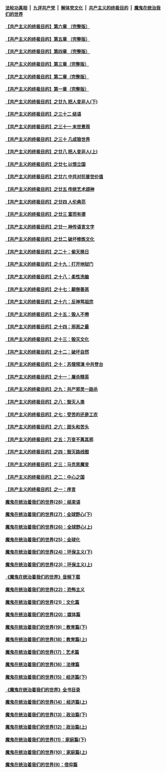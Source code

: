 ####  [法轮功真相](../../../../basic/blob/master/README.md?t=10201952) &nbsp;|&nbsp; [九评共产党](../../../../9ping.md/blob/master/README.md?t=10201952) &nbsp;|&nbsp; [解体党文化](../../../../jtdwh.md/blob/master/README.md?t=10201952)  &nbsp;|&nbsp; [共产主义的终极目的](../../../../gczydzjmd.md/blob/master/README.md?t=10201952) &nbsp;|&nbsp; [魔鬼在统治我们的世界](../../../../mgztzwmdsj.md/blob/master/README.md?t=10201952) 

#### [【共产主义的终极目的】第六章 （完整版）](../pages/nsc422/n11428913.md?t=10201952) 

#### [【共产主义的终极目的】第五章 （完整版）](../pages/nsc422/n11428912.md?t=10201952) 

#### [【共产主义的终极目的】第四章 （完整版）](../pages/nsc422/n11428907.md?t=10201952) 

#### [【共产主义的终极目的】第三章（完整版）](../pages/nsc422/n11428848.md?t=10201952) 

#### [【共产主义的终极目的】第二章（完整版）](../pages/nsc422/n11428831.md?t=10201952) 

#### [【共产主义的终极目的】第一章（完整版）](../pages/nsc422/n11417651.md?t=10201952) 

#### [【共产主义的终极目的】之廿九 把人变非人(下)](../pages/nsc422/n11344140.md?t=10201952) 

#### [【共产主义的终极目的】之三十二 结语](../pages/nsc422/n11360535.md?t=10201952) 

#### [【共产主义的终极目的】之三十一 末世景观](../pages/nsc422/n11351129.md?t=10201952) 

#### [【共产主义的终极目的】之三十 几成狼世界](../pages/nsc422/n11348280.md?t=10201952) 

#### [【共产主义的终极目的】之廿八 把人变非人(上)](../pages/nsc422/n11340492.md?t=10201952) 

#### [【共产主义的终极目的】之廿七 以恨立国](../pages/nsc422/n11336944.md?t=10201952) 

#### [【共产主义的终极目的】之廿六 中共对抗普世价值](../pages/nsc422/n11324785.md?t=10201952) 

#### [【共产主义的终极目的】之廿五 传统艺术颂神](../pages/nsc422/n11296396.md?t=10201952) 

#### [【共产主义的终极目的】之廿四 人伦典范](../pages/nsc422/n11296397.md?t=10201952) 

#### [【共产主义的终极目的】之廿三 富而有德](../pages/nsc422/n11283598.md?t=10201952) 

#### [【共产主义的终极目的】之廿一 神传语言文字](../pages/nsc422/n11263265.md?t=10201952) 

#### [【共产主义的终极目的】之廿二 破坏修炼文化](../pages/nsc422/n11245728.md?t=10201952) 

#### [【共产主义的终极目的】之二十：偷天换日](../pages/nsc422/n11238846.md?t=10201952) 

#### [【共产主义的终极目的】之十九：打开地狱门](../pages/nsc422/n11206376.md?t=10201952) 

#### [【共产主义的终极目的】之十八：柔性洗脑](../pages/nsc422/n11199994.md?t=10201952) 

#### [【共产主义的终极目的】之十七：颠倒善恶](../pages/nsc422/n11179782.md?t=10201952) 

#### [【共产主义的终极目的】之十六：反神骂祖宗](../pages/nsc422/n11166798.md?t=10201952) 

#### [【共产主义的终极目的】之十五：毁人不倦](../pages/nsc422/n11166792.md?t=10201952) 

#### [【共产主义的终极目的】之十四：邪恶之最](../pages/nsc422/n11150249.md?t=10201952) 

#### [【共产主义的终极目的】之十三：毁灭文化](../pages/nsc422/n11135227.md?t=10201952) 

#### [【共产主义的终极目的】之十二：破坏自然](../pages/nsc422/n11135214.md?t=10201952) 

#### [【共产主义的终极目的】之十：苏俄预演 中共登台](../pages/nsc422/n11118424.md?t=10201952) 

#### [【共产主义的终极目的】之十一：屠杀精英](../pages/nsc422/n11118442.md?t=10201952) 

#### [【共产主义的终极目的】之九：共产邪灵一路杀](../pages/nsc422/n11114139.md?t=10201952) 

#### [【共产主义的终极目的】之八：毁灭人类](../pages/nsc422/n11108503.md?t=10201952) 

#### [【共产主义的终极目的】之七：受苦的还是工农](../pages/nsc422/n11101809.md?t=10201952) 

#### [【共产主义的终极目的】之六：甜头和苦头](../pages/nsc422/n11096971.md?t=10201952) 

#### [【共产主义的终极目的】之五：万变不离其邪](../pages/nsc422/n11091285.md?t=10201952) 

#### [【共产主义的终极目的】之四：毁灭路线图](../pages/nsc422/n11086284.md?t=10201952) 

#### [【共产主义的终极目的】之三：马克思魔变](../pages/nsc422/n11061941.md?t=10201952) 

#### [【共产主义的终极目的】之二：中心之国](../pages/nsc422/n11047728.md?t=10201952) 

#### [【共产主义的终极目的】之一：序言](../pages/nsc422/n11086077.md?t=10201952) 

#### [魔鬼在统治着我们的世界(28)：结束语](../pages/nsc422/n10936246.md?t=10201952) 

#### [魔鬼在统治着我们的世界(27)：全球野心(下)](../pages/nsc422/n10928319.md?t=10201952) 

#### [魔鬼在统治着我们的世界(26)：全球野心(上)](../pages/nsc422/n10900318.md?t=10201952) 

#### [魔鬼在统治着我们的世界(25)：全球化](../pages/nsc422/n10788205.md?t=10201952) 

#### [魔鬼在统治着我们的世界(24)：环保主义(下)](../pages/nsc422/n10695307.md?t=10201952) 

#### [魔鬼在统治着我们的世界(23)：环保主义(上)](../pages/nsc422/n10688613.md?t=10201952) 

#### [《魔鬼在统治着我们的世界》音频下载](../pages/nsc422/n10635553.md?t=10201952) 

#### [魔鬼在统治着我们的世界(22)：恐怖主义](../pages/nsc422/n10614727.md?t=10201952) 

#### [魔鬼在统治着我们的世界(21)：文化篇](../pages/nsc422/n10597706.md?t=10201952) 

#### [魔鬼在统治着我们的世界(20)：媒体篇](../pages/nsc422/n10586579.md?t=10201952) 

#### [魔鬼在统治着我们的世界(19)：教育篇(下)](../pages/nsc422/n10564808.md?t=10201952) 

#### [魔鬼在统治着我们的世界(18)：教育篇(上)](../pages/nsc422/n10526970.md?t=10201952) 

#### [魔鬼在统治着我们的世界(17)：艺术篇](../pages/nsc422/n10499093.md?t=10201952) 

#### [魔鬼在统治着我们的世界(16)：法律篇](../pages/nsc422/n10485969.md?t=10201952) 

#### [魔鬼在统治着我们的世界(15)：经济篇(下)](../pages/nsc422/n10469975.md?t=10201952) 

#### [《魔鬼在统治着我们的世界》全书目录](../pages/nsc422/n10464261.md?t=10201952) 

#### [魔鬼在统治着我们的世界(14)：经济篇(上)](../pages/nsc422/n10457370.md?t=10201952) 

#### [魔鬼在统治着我们的世界(13)：政治篇(下)](../pages/nsc422/n10448270.md?t=10201952) 

#### [魔鬼在统治着我们的世界(12)：政治篇(上)](../pages/nsc422/n10444576.md?t=10201952) 

#### [魔鬼在统治着我们的世界(11)：家庭篇(下)](../pages/nsc422/n10440961.md?t=10201952) 

#### [魔鬼在统治着我们的世界(10)：家庭篇(上)](../pages/nsc422/n10435448.md?t=10201952) 

#### [魔鬼在统治着我们的世界(9)：信仰篇](../pages/nsc422/n10432159.md?t=10201952) 

